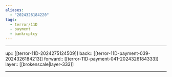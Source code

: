 ```yaml
---
aliases:
  - "2024326184220"
tags:
  - terror/11D
  - payment
  - bankruptcy
---
```




***

up:: [[terror-11D-2024275124509]]
back:: [[terror-11D-payment-039-2024326184213]]
forward:: [[terror-11D-payment-041-2024326184333]]
layer:: [[brokenscale|layer-333]]

***
